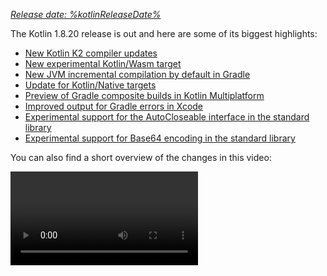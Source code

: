 [//]: # (title: What's new in Kotlin 1.8.20)

_[Release date: %kotlinReleaseDate%](releases.md#release-details)_

The Kotlin 1.8.20 release is out and here are some of its biggest highlights:

* [New Kotlin K2 compiler updates](#new-kotlin-k2-compiler-updates)
* [New experimental Kotlin/Wasm target](#new-kotlin-wasm-target)
* [New JVM incremental compilation by default in Gradle](#new-jvm-incremental-compilation-by-default-in-gradle)
* [Update for Kotlin/Native targets](#update-for-kotlin-native-targets)
* [Preview of Gradle composite builds in Kotlin Multiplatform](#preview-of-gradle-composite-builds-support-in-kotlin-multiplatform)
* [Improved output for Gradle errors in Xcode](#improved-output-for-gradle-errors-in-xcode)
* [Experimental support for the AutoCloseable interface in the standard library](#support-for-the-autocloseable-interface)
* [Experimental support for Base64 encoding in the standard library](#support-for-base64-encoding)

You can also find a short overview of the changes in this video:

<video href="R1JpkpPzyBU" title="What's new in Kotlin 1.8.20"/>

## IDE support

The Kotlin plugins that support 1.8.20 are available for:

| IDE            | Supported versions            |
|----------------|-------------------------------|
| IntelliJ IDEA  | 2022.2.x, 2022.3.x,  2023.1.x |
| Android Studio | Flamingo (222)                |

> To download Kotlin artifacts and dependencies properly, [configure Gradle settings](#configure-gradle-settings)
> to use the Maven Central repository.
>
{type="warning"}

## New Kotlin K2 compiler updates

The Kotlin team continues to stabilize the K2 compiler. As mentioned in
the [Kotlin 1.7.0 announcement](whatsnew17.md#new-kotlin-k2-compiler-for-the-jvm-in-alpha), it's still in **Alpha**.
This release introduces further improvements on the road to [K2 Beta](https://youtrack.jetbrains.com/issue/KT-52604).

Starting with this 1.8.20 release, the Kotlin K2 compiler:

* Has a preview version of the serialization plugin.
* Provides Alpha support for the [JS IR compiler](js-ir-compiler.md).
* Introduces the future release of
  the [new language version, Kotlin 2.0](https://blog.jetbrains.com/kotlin/2023/02/k2-kotlin-2-0/).

Learn more about the new compiler and its benefits in the following videos:

* [What Everyone Must Know About The NEW Kotlin K2 Compiler](https://www.youtube.com/watch?v=iTdJJq_LyoY)
* [The New Kotlin K2 Compiler: Expert Review](https://www.youtube.com/watch?v=db19VFLZqJM)

### How to enable the Kotlin K2 compiler

To enable and test the Kotlin K2 compiler, use the new language version with the following compiler option:

```bash
-language-version 2.0
```

You can specify it in your `build.gradle(.kts)` file:

```kotlin
kotlin {
   sourceSets.all {
       languageSettings {
           languageVersion = "2.0"
       }
   }
}
```

The previous `-Xuse-k2` compiler option has been deprecated.

> The Alpha version of the new K2 compiler only works with JVM and JS IR projects.
> It doesn't support Kotlin/Native or any of the multiplatform projects yet.
>
{type="warning"}

### Leave your feedback on the new K2 compiler

We would appreciate any feedback you may have!

* Provide your feedback directly to K2 developers on Kotlin
  Slack – [get an invite](https://surveys.jetbrains.com/s3/kotlin-slack-sign-up?_gl=1*ju6cbn*_ga*MTA3MTk5NDkzMC4xNjQ2MDY3MDU4*_ga_9J976DJZ68*MTY1ODMzNzA3OS4xMDAuMS4xNjU4MzQwODEwLjYw)
  and join the [#k2-early-adopters](https://kotlinlang.slack.com/archives/C03PK0PE257) channel.
* Report any problems you faced with the new K2 compiler
  on [our issue tracker](https://kotl.in/issue).
* [Enable the **Send usage statistics** option](https://www.jetbrains.com/help/idea/settings-usage-statistics.html) to
  allow JetBrains to collect anonymous data about K2 usage.

## Language

As Kotlin continues to evolve, we're introducing preview versions for new language features in 1.8.20:

* [A modern and performant replacement of the Enum class values function](#a-modern-and-performant-replacement-of-the-enum-class-values-function)
* [Data objects for symmetry with data classes](#preview-of-data-objects-for-symmetry-with-data-classes)
* [Lifting restrictions on secondary constructors with bodies in inline classes](#preview-of-lifting-restriction-on-secondary-constructors-with-bodies-in-inline-classes)

### A modern and performant replacement of the Enum class values function

> This feature is [Experimental](components-stability.md#stability-levels-explained).
> It may be dropped or changed at any time. Opt-in is required (see details below). Use it only for evaluation purposes.
> We would appreciate your feedback on it in [YouTrack](https://kotl.in/issue).
>
{type="warning"}

Enum classes have a synthetic `values()` function, which returns an array of defined enum constants. However, using an
array can lead to [hidden performance issues](https://github.com/Kotlin/KEEP/blob/master/proposals/enum-entries.md#examples-of-performance-issues)
in Kotlin and Java. In addition, most of the APIs use collections, which require eventual conversion. To fix these
problems, we've introduced the `entries` property for Enum classes, which should be used instead of the `values()`
function. When called, the `entries` property returns a pre-allocated immutable list of defined enum constants.

> The `values()` function is still supported, but we recommend that you use the `entries` property
> instead.
>
{type="tip"}

```kotlin
enum class Color(val colorName: String, val rgb: String) {
   RED("Red", "#FF0000"),
   ORANGE("Orange", "#FF7F00"),
   YELLOW("Yellow", "#FFFF00")
}


@OptIn(ExperimentalStdlibApi::class)
fun findByRgb(rgb: String): Color? = Color.entries.find { it.rgb == rgb }
```
{validate="false"}

#### How to enable the entries property

To try this feature out, opt in with `@OptIn(ExperimentalStdlibApi)` and enable the `-language-version 1.9` compiler
option. In a Gradle project, you can do so by adding the following to your build.gradle(.kts):

<tabs group="build-script">
<tab title="Kotlin" group-key="kotlin">

```kotlin
tasks
    .withType<org.jetbrains.kotlin.gradle.tasks.KotlinCompilationTask<*>>()
    .configureEach {
        compilerOptions
            .languageVersion
            .set(
                org.jetbrains.kotlin.gradle.dsl.KotlinVersion.KOTLIN_1_9
            )
    }
```

</tab>
<tab title="Groovy" group-key="groovy">

```groovy
tasks
    .withType(org.jetbrains.kotlin.gradle.tasks.KotlinCompilationTask.class)
    .configureEach {
        compilerOptions.languageVersion =
              org.jetbrains.kotlin.gradle.dsl.KotlinVersion.KOTLIN_1_9
}
```

</tab>
</tabs>

> Starting with IntelliJ IDEA 2023.1, if you have opted in to this feature, the appropriate IDE
> inspection will notify you about converting from `values()` to `entries` and offer a quick-fix.
>
{type="tip"}

For more information on the proposal, see the [KEEP note](https://github.com/Kotlin/KEEP/blob/master/proposals/enum-entries.md).

### Preview of data objects for symmetry with data classes

Data objects allow you to declare objects with singleton semantics and a clean `toString()` representation. In this
snippet, you can see how adding the `data` keyword to an object declaration improves the readability of its `toString()`
output:

```kotlin
package org.example
object MyObject
data object MyDataObject

fun main() {
    println(MyObject) // org.example.MyObject@1f32e575
    println(MyDataObject) // MyDataObject
}
```

Especially for `sealed` hierarchies (like a `sealed class` or `sealed interface` hierarchy), `data objects` are an
excellent fit because they can be used conveniently alongside `data class` declarations. In this snippet,
declaring `EndOfFile` as a `data object` instead of a plain `object` means that it will get a pretty `toString` without
the need to override it manually. This maintains symmetry with the accompanying data class definitions.

```kotlin
sealed interface ReadResult
data class Number(val number: Int) : ReadResult
data class Text(val text: String) : ReadResult
data object EndOfFile : ReadResult

fun main() {
    println(Number(7)) // Number(number=7)
    println(EndOfFile) // EndOfFile
}
``` 

#### Semantics of data objects

Since their first preview version in [Kotlin 1.7.20](whatsnew1720.md#improved-string-representations-for-singletons-and-sealed-class-hierarchies-with-data-objects),
the semantics of data objects have been refined. The compiler now automatically generates a number of convenience
functions for them:

##### toString

The `toString()` function of a data object returns the simple name of the object:

```kotlin
data object MyDataObject {
    val x: Int = 3
}

fun main() {
    println(MyDataObject) // MyDataObject
}
```

##### equals and hashCode

The `equals()` function for a `data object` ensures that all objects that have the type of your `data object` are
considered equal. In most cases, you will only have a single instance of your data object at runtime (after all,
a `data object` declares a singleton). However, in the edge case where another object of the same type is generated at
runtime (for example, via platform reflection through `java.lang.reflect`, or by using a JVM serialization library that
uses this API under the hood), this ensures that the objects are treated as equal.

Make sure to only compare `data objects` structurally (using the `==` operator) and never by reference (the `===`
operator). This helps avoid pitfalls when more than one instance of a data object exists at runtime. The following
snippet illustrates this specific edge case:

```kotlin
import java.lang.reflect.Constructor

data object MySingleton

fun main() {
    val evilTwin = createInstanceViaReflection()

    println(MySingleton) // MySingleton
    println(evilTwin) // MySingleton

    // Even when a library forcefully creates a second instance of MySingleton, its `equals` method returns true:
    println(MySingleton == evilTwin) // true

    // Do not compare data objects via ===.
    println(MySingleton === evilTwin) // false
}

fun createInstanceViaReflection(): MySingleton {
    // Kotlin reflection does not permit the instantiation of data objects.
    // This creates a new MySingleton instance "by force" (i.e., Java platform reflection)
    // Don't do this yourself!
    return (MySingleton.javaClass.declaredConstructors[0].apply { isAccessible = true } as Constructor<MySingleton>).newInstance()
}
```

The behavior of the generated `hashCode()` function is consistent with that of the `equals()` function, so that all
runtime instances of a `data object` have the same hash code.

##### No copy and componentN functions for data objects

While `data object` and `data class` declarations are often used together and have some similarities, there are some
functions that are not generated for a `data object`:

Because a `data object` declaration is intended to be used as a singleton object, no `copy()` function is generated.
The singleton pattern restricts the instantiation of a class to a single instance, and allowing copies of the instance to be
created would violate that restriction.

Also, unlike a `data class`, a `data object` does not have any data properties. Since attempting to destructure such an
object would not make sense, no `componentN()` functions are generated.

We would appreciate your feedback on this feature in [YouTrack](https://youtrack.jetbrains.com/issue/KT-4107).

#### How to enable the data objects preview

To try this feature out, enable the `-language-version 1.9` compiler option. In a Gradle project, you can do so by
adding the following to your build.gradle(.kts):

<tabs group="build-script">
<tab title="Kotlin" group-key="kotlin">

```kotlin
tasks
    .withType<org.jetbrains.kotlin.gradle.tasks.KotlinCompilationTask<*>>()
    .configureEach {
        compilerOptions
            .languageVersion
            .set(
                org.jetbrains.kotlin.gradle.dsl.KotlinVersion.KOTLIN_1_9
            )
    }
```

</tab>
<tab title="Groovy" group-key="groovy">

```groovy
tasks
    .withType(org.jetbrains.kotlin.gradle.tasks.KotlinCompilationTask.class)
    .configureEach {
        compilerOptions.languageVersion =
              org.jetbrains.kotlin.gradle.dsl.KotlinVersion.KOTLIN_1_9
}
```

</tab>
</tabs>

### Preview of lifting restriction on secondary constructors with bodies in inline classes

> This feature is [Experimental](components-stability.md#stability-levels-explained). It may be dropped or changed at any time.
> Opt-in is required (see details below). Use it only for evaluation purposes. We would appreciate your feedback on it in [YouTrack](https://kotl.in/issue).
>
{type="warning"}

Kotlin 1.8.20 lifts restrictions on the use of secondary constructors with bodies
in [inline classes](inline-classes.md).

Inline classes used to allow only a public primary constructor without `init` blocks or secondary constructors to have
clear initialization semantics. As a result, it was impossible to encapsulate underlying values or create an inline
class that would represent some constrained values.

These issues were fixed when Kotlin 1.4.30 lifted restrictions on `init` blocks. Now we're taking it a step further and
allowing secondary constructors with bodies in preview mode:

```kotlin
@JvmInline
value class Person(private val fullName: String) {
// Allowed since Kotlin 1.4.30:
    init { 
        check(fullName.isNotBlank()) {
            "Full name shouldn't be empty"
        }
    }
// Preview available since Kotlin 1.8.20:
    constructor(name: String, lastName: String) : this("$name $lastName") {
        check(lastName.isNotBlank()) {
            "Last name shouldn't be empty"
        }
    }
}
```

#### How to enable secondary constructors with bodies

To try this feature out, enable the `-language-version 1.9` compiler option. In a Gradle project, you can do so by
adding the following to your `build.gradle(.kts)`:

<tabs group="build-script">
<tab title="Kotlin" group-key="kotlin">

```kotlin
tasks
    .withType<org.jetbrains.kotlin.gradle.tasks.KotlinCompilationTask<*>>()
    .configureEach {
        compilerOptions
            .languageVersion
            .set(
                org.jetbrains.kotlin.gradle.dsl.KotlinVersion.KOTLIN_1_9
            )
    }
```

</tab>
<tab title="Groovy" group-key="groovy">

```groovy
tasks
    .withType(org.jetbrains.kotlin.gradle.tasks.KotlinCompilationTask.class)
    .configureEach {
        compilerOptions.languageVersion =
              org.jetbrains.kotlin.gradle.dsl.KotlinVersion.KOTLIN_1_9
}
```

</tab>
</tabs>


We encourage you to try this feature out and submit all reports in [YouTrack](https://kotl.in/issue) to help us make it
the default in Kotlin 1.9.0.

Learn more about the development of Kotlin inline classes in [this KEEP](https://github.com/Kotlin/KEEP/blob/master/proposals/inline-classes.md).

## New Kotlin/Wasm target

Kotlin/Wasm (Kotlin WebAssembly) goes [Experimental](components-stability.md#stability-levels-explained) in this preview
release. The Kotlin team finds [WebAssembly](https://webassembly.org/) to be a promising technology and wants to find
better ways for you to use it and get all of the benefits of Kotlin.

WebAssembly binary format is independent of the platform because it runs using its own virtual machine. Almost all modern
browsers already support WebAssembly 1.0. To set up the environment to run WebAssembly, you only need to enable an
experimental garbage collection mode that Kotlin/Wasm targets. You can find detailed instructions
here: [How to enable Kotlin/Wasm](#how-to-enable-kotlin-wasm).

We want to highlight the following advantages of the new Kotlin/Wasm target:

* Faster compilation speed compared to the `wasm32` Kotlin/Native target, since Kotlin/Wasm doesn't have to use LLVM.
* Easier interoperability with JS and integration with browsers compared to the `wasm32` target, thanks to the [Wasm garbage collection](https://github.com/WebAssembly/gc).
* Potentially faster application startup compared to Kotlin/JS and JavaScript because Wasm has a compact and
  easy-to-parse bytecode.
* Improved application runtime performance compared to Kotlin/JS and JavaScript because Wasm is a statically typed language.

Starting with the 1.8.20-RC2 preview release, you can use Kotlin/Wasm in your experimental projects.
We provide the Kotlin standard library (`stdlib`) and test library (`kotlin.test`) for Kotlin/Wasm out of the box.
IDE support will be added in future releases.

[Learn more about Kotlin/Wasm in this YouTube video](https://www.youtube.com/watch?v=-pqz9sKXatw).

### How to enable Kotlin/Wasm

To enable and test Kotlin/Wasm, update your `build.gradle.kts` file:

```kotlin
plugins {
    kotlin("multiplatform") version "1.8.20-RC2"
}

kotlin {
    wasm {
        binaries.executable()
        browser {
        }
    }
    sourceSets {
        val commonMain by getting
        val commonTest by getting {
            dependencies {
                implementation(kotlin("test"))
            }
        }
        val wasmMain by getting
        val wasmTest by getting
    }
}
```

> Check out the [GitHub repository with Kotlin/Wasm examples](https://github.com/Kotlin/kotlin-wasm-examples).
>
{type="tip"}

To run a Kotlin/Wasm project, you need to update the settings of the target environment:

<tabs>
<tab title="Chrome">

* For version 109:

  Run the application with the `--js-flags=--experimental-wasm-gc` command line argument.

* For version 110 or later:

    1. Go to `chrome://flags/#enable-webassembly-garbage-collection` in your browser.
    2. Enable **WebAssembly Garbage Collection**.
    3. Relaunch your browser.

</tab>
<tab title="Firefox">

For version 109 or later:

1. Go to `about:config` in your browser.
2. Enable `javascript.options.wasm_function_references` and `javascript.options.wasm_gc` options.
3. Relaunch your browser.

</tab>
<tab title="Edge">

For version 109 or later:

Run the application with the `--js-flags=--experimental-wasm-gc` command line argument.

</tab>
</tabs>

### Leave your feedback on Kotlin/Wasm

We would appreciate any feedback you may have!

* Provide your feedback directly to developers in Kotlin Slack – [get an invite](https://surveys.jetbrains.com/s3/kotlin-slack-sign-up?_gl=1*ju6cbn*_ga*MTA3MTk5NDkzMC4xNjQ2MDY3MDU4*_ga_9J976DJZ68*MTY1ODMzNzA3OS4xMDAuMS4xNjU4MzQwODEwLjYw)
  and join the [#webassembly](https://kotlinlang.slack.com/archives/CDFP59223) channel.
* Report any problems you faced with Kotlin/Wasm on [this YouTrack issue](https://youtrack.jetbrains.com/issue/KT-56492).

## Kotlin/JVM

Kotlin 1.8.20 introduces a [preview of Java synthetic property references](#preview-of-java-synthetic-property-references)
and [support for the JVM IR backend in the kapt stub generating task by default](#support-for-the-jvm-ir-backend-in-kapt-stub-generating-task-by-default).

### Preview of Java synthetic property references

> This feature is [Experimental](components-stability.md#stability-levels-explained).
> It may be dropped or changed at any time. Use it only for evaluation purposes.
> We would appreciate your feedback on it in [YouTrack](https://kotl.in/issue).
>
{type="warning"}

Kotlin 1.8.20 introduces the ability to create references to Java synthetic properties, for example, for such Java code:

```java
public class Person {
    private String name;
    private int age;

    public Person(String name, int age) {
        this.name = name;
        this.age = age;
    }

    public String getName() {
        return name;
    }

    public int getAge() {
        return age;
    }
}
```

Kotlin has always allowed you to write `person.age`, where `age` is a synthetic property.
Now, you can also create references to `Person::age` and `person::age`. All the same works for `name`, as well.

```kotlin
val persons = listOf(Person("Jack", 11), Person("Sofie", 12), Person("Peter", 11))
    Persons
        // Call a reference to Java synthetic property:
        .sortedBy(Person::age)
        // Call Java getter via the Kotlin property syntax:
        .forEach { person -> println(person.name) }
}
```
{validate="false"}

#### How to enable Java synthetic property references

To try this feature out, enable the `-language-version 1.9` compiler option.
In a Gradle project, you can do so by adding the following to your `build.gradle(.kts)`:

<tabs group="build-script">
<tab title="Kotlin" group-key="kotlin">

```kotlin
tasks
    .withType<org.jetbrains.kotlin.gradle.tasks.KotlinCompilationTask<*>>()
    .configureEach {
        compilerOptions
            .languageVersion
            .set(
                org.jetbrains.kotlin.gradle.dsl.KotlinVersion.KOTLIN_1_9
            )
    }
```

</tab>
<tab title="Groovy" group-key="groovy">

```groovy
tasks
    .withType(org.jetbrains.kotlin.gradle.tasks.KotlinCompilationTask.class)
    .configureEach {
        compilerOptions.languageVersion =
             org.jetbrains.kotlin.gradle.dsl.KotlinVersion.KOTLIN_1_9
}
```

</tab>
</tabs>

### Support for the JVM IR backend in kapt stub generating task by default

In Kotlin 1.7.20, we introduced [support for the JVM IR backend in the kapt stub generating task](whatsnew1720.md#support-for-the-jvm-ir-backend-in-kapt-stub-generating-task). Starting with this release, this support works by default. You no longer need to specify `kapt.use.jvm.ir=true` in your `gradle.properties` to enable it.
We would appreciate your feedback on this feature in [YouTrack](https://youtrack.jetbrains.com/issue/KT-49682).

## Kotlin/Native

Kotlin 1.8.20 includes changes to supported Kotlin/Native targets, interoperability with Objective-C, and improvements to the CocoaPods Gradle plugin, among other updates:

* [Update for Kotlin/Native targets](#update-for-kotlin-native-targets)
* [Deprecation of the legacy memory manager](#deprecation-of-the-legacy-memory-manager)
* [Support for Objective-C headers with @import directives](#support-for-objective-c-headers-with-import-directives)
* [Support for link-only mode in the Cocoapods Gradle plugin](#support-for-the-link-only-mode-in-cocoapods-gradle-plugin)
* [Import Objective-C extensions as class members in UIKit](#import-objective-c-extensions-as-class-members-in-uikit)
* [Reimplementation of compiler cache management in the compiler](#reimplementation-of-compiler-cache-management-in-the-compiler)
* [Deprecation of `useLibraries()` in Cocoapods Gradle plugin](#deprecation-of-uselibraries-in-cocoapods-gradle-plugin)
  
### Update for Kotlin/Native targets
  
The Kotlin team decided to revisit the list of targets supported by Kotlin/Native, split them into tiers,
and deprecate some of them starting with Kotlin 1.8.20. See the [Kotlin/Native target support](native-target-support.md)
section for the full list of supported and deprecated targets.

The following targets have been deprecated with Kotlin 1.8.20 and will be removed in 1.9.20:

* `iosArm32`
* `watchosX86`
* `wasm32`
* `mingwX86`
* `linuxArm32Hfp`
* `linuxMips32`
* `linuxMipsel32`

As for the remaining targets, there are now three tiers of support depending on how well a target is supported and
tested in the Kotlin/Native compiler. A target can be moved to a different tier. For example, we'll do our best to
provide full support for `iosArm64` in the future, as it is important
for [Kotlin Multiplatform Mobile](multiplatform-mobile-getting-started.md).

If you're a library author, these target tiers can help you decide which targets to test on CI tools and which ones to
skip. The Kotlin team will use the same approach when developing official Kotlin libraries,
like [kotlinx.coroutines](coroutines-guide.md).

Check out our [blog post](https://blog.jetbrains.com/kotlin/2023/02/update-regarding-kotlin-native-targets/) to learn
more about the reasons for these changes.

### Deprecation of the legacy memory manager

Starting with 1.8.20, the legacy memory manager is deprecated and will be removed in 1.9.20.
The [new memory manager](native-memory-manager.md) was enabled by default in 1.7.20 and has been receiving further
stability updates and performance improvements.

If you're still using the legacy memory manager, remove the `kotlin.native.binary.memoryModel=strict` option from
your `gradle.properties` and follow our [Migration guide](native-migration-guide.md) to make the necessary changes.

The new memory manager doesn't support the `wasm32` target. This target is also
deprecated [starting with this release](#update-for-kotlin-native-targets) and will be removed in 1.9.20.

### Support for Objective-C headers with @import directives

> This feature is [Experimental](components-stability.md#stability-levels-explained).
> It may be dropped or changed at any time. Opt-in is required (see details below). Use it only for evaluation purposes.
> We would appreciate your feedback on it in [YouTrack](https://kotl.in/issue).
>
{type="warning"}

Kotlin/Native can now import Objective-C headers with `@import` directives. This feature is useful for consuming Swift
libraries that have auto-generated Objective-C headers or classes of CocoaPods dependencies written in Swift.

Previously, the cinterop tool failed to analyze headers that depended on Objective-C modules via the `@import`
directive. The reason was that it lacked support for the `-fmodules` option.

Starting with Kotlin 1.8.20, you can use Objective-C headers with `@import`. To do so, pass the `-fmodules` option to
the compiler in the definition file as `compilerOpts`. If you use [CocoaPods integration](native-cocoapods.md), specify
the cinterop option in the configuration block of the `pod()` function like this:

```kotlin
kotlin {
    ios()

    cocoapods {
        summary = "CocoaPods test library"
        homepage = "https://github.com/JetBrains/kotlin"

        ios.deploymentTarget = "13.5"

        pod("PodName") {
            extraOpts = listOf("-compiler-option", "-fmodules")
        }
    }
}
```

This was a [highly awaited feature](https://youtrack.jetbrains.com/issue/KT-39120), and we welcome your feedback about it in [YouTrack](https://kotl.in/issue) to help us make it the default in future releases.

### Support for the link-only mode in Cocoapods Gradle plugin

With Kotlin 1.8.20, you can use Pod dependencies with dynamic frameworks only for linking,
without generating C-interop bindings. This may come in handy when C-interop bindings are already generated.

Consider a project with 2 modules, a library and an app. The library depends on a Pod but doesn't produce a framework,
only a `.klib`. The app depends on the library and produces a dynamic framework.
In this case, you need to link this framework with the Pods that the library depends on,
but you don't need C-interop bindings because they are already generated for the library.

To enable the feature, use the `linkOnly` option or a builder property when adding a dependency on a Pod:

```kotlin
cocoapods {
    summary = "CocoaPods test library"
    homepage = "https://github.com/JetBrains/kotlin"
   
    pod("AFNetworking", linkOnly = true) {
        version = "~> 4.0.0"
    }
}
```

> If you use this option with static frameworks, it will remove the Pod dependency entirely because Pods are not used
> for static framework linking.
>
{type="note"}

### Import Objective-C extensions as class members in UIKit

Since Xcode 14.1, some methods from Objective-C classes have been moved to category members. That led to the generation
of a different Kotlin API, and these methods were imported as Kotlin extensions instead of methods.

You may have experienced issues resulting from this when overriding methods using UIKit. For example, it became
impossible to override `drawRect()` or `layoutSubviews()` methods when subclassing a UIVIew in Kotlin.

Since 1.8.20, category members that are declared in the same headers as NSView and UIView classes are imported as
members of these classes. This means that the methods subclassing from NSView and UIView can be easily overridden, like
any other method.

If everything goes well, we're planning to enable this behavior by default for all of the Objective-C classes.

### Reimplementation of compiler cache management in the compiler

To speed up the evolution of compiler caches, we've moved compiler cache management from the Kotlin Gradle plugin to the
Kotlin/Native compiler. This unblocks work on several important improvements, including those to do with compilation
times and compiler cache flexibility.

If you encounter some problem and need to return to the old behavior, use the `kotlin.native.cacheOrchestration=gradle`
Gradle property.

We would appreciate your feedback on this [in YouTrack](https://kotl.in/issue).

### Deprecation of useLibraries() in Cocoapods Gradle plugin

Kotlin 1.8.20 starts the deprecation cycle of the `useLibraries()` function used in
the [CocoaPods integration](native-cocoapods.md) for static libraries.

We introduced the `useLibraries()` function to allow dependencies on Pods containing static libraries. With time, this
case has become very rare. Most of the Pods are distributed by sources, and Objective-C frameworks or XCFrameworks are a
common choice for binary distribution.

Since this function is unpopular and it creates issues that complicate the development of the Kotlin CocoaPods Gradle
plugin, we've decided to deprecate it.

For more information on frameworks and XCFrameworks, see [Build final native binaries](multiplatform-build-native-binaries.md).

## Kotlin Multiplatform

Kotlin 1.8.20 strives to improve the developer experience with the following updates to Kotlin Multiplatform:

* [New approach for setting up source set hierarchy](#new-approach-to-source-set-hierarchy)
* [Preview of Gradle composite builds support in Kotlin Multiplatform](#preview-of-gradle-composite-builds-support-in-kotlin-multiplatform)
* [Improved output for Gradle errors in Xcode](#improved-output-for-gradle-errors-in-xcode)

### New approach to source set hierarchy

> The new approach to source set hierarchy is [Experimental](components-stability.md#stability-levels-explained).
> It may be changed in future Kotlin releases without prior notice. Opt-in is required (see the details below).
> We would appreciate your feedback in [YouTrack](https://kotl.in/issue).
>
{type="warning"}

Kotlin 1.8.20 offers a new way of setting up source set hierarchy in your multiplatform projects − the default target
hierarchy. The new approach is intended to replace target shortcuts like `ios`, which have their [design flaws](#why-replace-shortcuts).

The idea behind the default target hierarchy is simple: You explicitly declare all the targets to which your project
compiles, and the Kotlin Gradle plugin automatically creates shared source sets based on the specified targets.

#### Set up your project

Consider this example of a simple multiplatform mobile app:

```kotlin
@OptIn(ExperimentalKotlinGradlePluginApi::class)
kotlin {
    // Enable the default target hierarchy:
    targetHierarchy.default()

    android()
    iosArm64()
    iosSimulatorArm64()
}
```

You can think of the default target hierarchy as a template for all possible targets and their shared source sets. When
you declare the final targets `android`, `iosArm64`, and `iosSimulatorArm64` in your code, the Kotlin Gradle plugin
finds suitable shared source sets from the template and creates them for you. The resulting hierarchy looks like this:

![An example of using the default target hierarchy](default-hierarchy-example.svg){thumbnail="true" width="350" thumbnail-same-file="true"}

Green source sets are actually created and present in the project, while gray ones from the default template are
ignored. As you can see, the Kotlin Gradle plugin hasn't created the `watchos` source set, for example, because there
are no watchOS targets in the project.

If you add a watchOS target, such as `watchosArm64`, the `watchos` source set is created, and the code from
the `apple`, `native`, and `common` source sets is compiled to `watchosArm64`, as well.

You can find the complete scheme for the default target hierarchy in the [documentation](multiplatform-hierarchy.md#default-hierarchy).

> In this example, the `apple` and `native` source sets compile only to the `iosArm64` and `iosSimulatorArm64` targets.
> Therefore, despite their names, they have access to the full iOS API.
> This might be counter-intuitive for source sets like `native`, as you may expect that only APIs available on all
> native targets are accessible in this source set. This behavior may change in the future.
>
{type="note"}

#### Why replace shortcuts {initial-collapse-state="collapsed"}

Creating source sets hierarchies can be verbose, error-prone, and unfriendly for beginners. Our previous solution was to
introduce shortcuts like `ios` that create a part of the hierarchy for you. However, working with shortcuts proved they
have a big design flaw: they're difficult to change.

Take the `ios` shortcut, for example. It creates only the `iosArm64` and `iosX64` targets, which can be confusing and
may lead to issues when working on an M1-based host that requires the `iosSimulatorArm64` target as well. However,
adding the `iosSimulatorArm64` target can be a very disruptive change for user projects:

* All dependencies used in the `iosMain` source set have to support the `iosSimulatorArm64` target; otherwise, the
  dependency resolution fails.
* Some native APIs used in `iosMain` may disappear when adding a new target (though this is unlikely in the case
  of `iosSimulatorArm64`).
* In some cases, such as when writing a small pet project on your Intel-based MacBook, you might not even need this
  change.

It became clear that shortcuts didn't solve the problem of configuring hierarchies, which is why we stopped adding new
shortcuts at some point.

The default target hierarchy may look similar to shortcuts at first glance, but they have a crucial distinction: **users
have to explicitly specify the set of targets**. This set defines how your project is compiled and published and how it
participates in dependency resolution. Since this set is fixed, changes to the default configuration from the Kotlin
Gradle plugin should cause significantly less distress in the ecosystem, and it will be much easier to provide
tooling-assisted migration.

#### How to enable the default hierarchy

This new feature is [Experimental](components-stability.md#stability-levels-explained). For Kotlin Gradle build scripts,
you need to opt in with `@OptIn(ExperimentalKotlinGradlePluginApi::class)`.

For more information, see [Hierarchical project structure](multiplatform-hierarchy.md#default-hierarchy).

#### Leave feedback

This is a significant change to multiplatform projects. We would appreciate your [feedback](https://kotl.in/issue) to
help make it even better.

### Preview of Gradle composite builds support in Kotlin Multiplatform

> This feature has been supported in Gradle builds since Kotlin Gradle Plugin 1.8.20. For IDE support, use IntelliJ IDEA
> 2023.1 Beta 2 (231.8109.2) or later and the Kotlin Gradle plugin 1.8.20 with any Kotlin IDE plugin.
>
{type="note"}

Starting with 1.8.20-RC2, Kotlin Multiplatform supports [Gradle composite builds](https://docs.gradle.org/current/userguide/composite_builds.html).
Composite builds allow you to include builds of separate projects or parts of the same project into a single build.

Due to some technical challenges, using Gradle composite builds with Kotlin Multiplatform was only partially supported.
Kotlin 1.8.20-RC2 contains a preview of the improved support that should work with a larger variety of projects.
To try it out, add the following option to your `gradle.properties`:

```none
kotlin.mpp.import.enableKgpDependencyResolution=true
```

This option enables a preview of the new import mode. Besides the support for composite builds, it provides a smoother
import experience in multiplatform projects, as we've included major bug fixes and improvements to make the import more
stable.

#### Known issues

It's still a preview version that needs further stabilization, and you might encounter some issues with import along the
way. Here are some known issues we're planning to fix before the final release of Kotlin 1.8.20:

* There's no Kotlin 1.8.20 plugin available for IntelliJ IDEA 2023.1 EAP yet. Despite that, you can still set the Kotlin
  Gradle plugin version to 1.8.20-RC2 and try out composite builds in this IDE.
* If your projects include builds with a specified `rootProject.name`, composite builds may fail to resolve the Kotlin metadata.
  For the workaround and details, see this [Youtrack issue](https://youtrack.jetbrains.com/issue/KT-56536).

We encourage you to try it out and submit all reports on [YouTrack](https://kotl.in/issue) to help us make it the
default in Kotlin 1.9.0.

### Improved output for Gradle errors in Xcode

If you had issues building your multiplatform projects in Xcode, you might have encountered a "Command
PhaseScriptExecution failed with a nonzero exit code" error.
This message signals that the Gradle invocation has failed, but it's not very helpful when trying to detect the problem.

Starting with Kotlin 1.8.20-RC2, Xcode can parse the output from the Kotlin/Native compiler. Furthermore, in case the
Gradle build fails, you'll see an additional error message from the root cause exception in Xcode. In most cases,
it'll help to identify the root problem.

![Improved output for Gradle errors in Xcode](xcode-gradle-output.png){width=700}

The new behavior is enabled by default for the standard Gradle tasks for Xcode integration,
like `embedAndSignAppleFrameworkForXcode` that can connect the iOS framework from your multiplatform project to the iOS
application in Xcode. It can also be enabled (or disabled) with the `kotlin.native.useXcodeMessageStyle` Gradle property.

## Kotlin/JavaScript

Kotlin 1.8.20 changes the ways TypeScript definitions can be generated. It also includes a change designed to improve
your debugging experience:

* [Removal of Dukat integration from the Gradle plugin](#removal-of-dukat-integration-from-gradle-plugin)
* [Kotlin variable and function names in source maps](#kotlin-variable-and-function-names-in-source-maps)
* [Opt in for generation of TypeScript definition files](#opt-in-for-generation-of-typescript-definition-files)

### Removal of Dukat integration from Gradle plugin

In Kotlin 1.8.20, we've removed our [Experimental](components-stability.md#stability-levels-explained) Dukat
integration from the Kotlin/JavaScript Gradle plugin. The Dukat integration supported the automatic conversion of
TypeScript declaration files (`.d.ts`) into Kotlin external declarations.

You can still convert TypeScript declaration files (`.d.ts`) into Kotlin external declarations by using
our [Dukat tool](https://github.com/Kotlin/dukat) instead.

> The Dukat tool is [Experimental](components-stability.md#stability-levels-explained).
> It may be dropped or changed at any time.
>
{type="warning"}

### Kotlin variable and function names in source maps

To help with debugging, we've introduced the ability to add the names that you declared in Kotlin code for variables and
functions into your source maps. Prior to 1.8.20, these weren't available in source maps, so in the debugger, you always
saw the variable and function names of the generated JavaScript.

You can configure what is added by using `sourceMapNamesPolicy` in your Gradle file `build.gradle.kts`, or
the `-source-map-names-policy` compiler option. The table below lists the possible settings:

| Setting                 | Description                                                   | Example output                    |
|-------------------------|---------------------------------------------------------------|-----------------------------------|
| `simple-names`          | Variable names and simple function names are added. (Default) | `main`                            |
| `fully-qualified-names` | Variable names and fully qualified function names are added.  | `com.example.kjs.playground.main` |
| `no`                    | No variable or function names are added.                      | N/A                               |

See below for an example configuration in a `build.gradle.kts` file:

```kotlin
tasks.withType<org.jetbrains.kotlin.gradle.tasks.Kotlin2JsCompile>().configureEach {
    compilercompileOptions.sourceMapNamesPolicy.set(org.jetbrains.kotlin.gradle.dsl.JsSourceMapNamesPolicy.SOURCE_MAP_NAMES_POLICY_FQ_NAMES) // or SOURCE_MAP_NAMES_POLICY_NO, or SOURCE_MAP_NAMES_POLICY_SIMPLE_NAMES
}
```
{validate="false"}

Debugging tools like those provided in Chromium-based browsers can pick up the original Kotlin names from your source
map to improve the readability of your stack trace. Happy debugging!

> The addition of variable and function names in source maps is [Experimental](components-stability.md#stability-levels-explained).
> It may be dropped or changed at any time.
>
{type="warning"}

### Opt in for generation of TypeScript definition files

Previously, if you had a project that produced executable files (`binaries.executable()`), the Kotlin/JS IR compiler
collected any top-level declarations marked with `@JsExport` and automatically generated TypeScript definitions in
a `.d.ts` file.

As this isn't useful for every project, we've changed the behavior in Kotlin 1.8.20. If you want to generate TypeScript
definitions, you have to explicitly configure this in your Gradle build file. Add `generateTypeScriptDefinitions()` to
your `build.gradle.kts.file` in the [`js` section](js-project-setup.md#execution-environments). For example:

```kotlin
kotlin {
   js {
       binaries.executable()
       browser {
       }
       generateTypeScriptDefinitions()
   }
}
```
{validate="false"}

> The generation of TypeScript definitions (`d.ts`)
> is [Experimental](components-stability.md#stability-levels-explained). It may be dropped or changed at any time.
>
{type="warning"}

## Gradle

Kotlin 1.8.20 is fully compatible with Gradle 6.8 through 7.6 except for some [special cases in the Multiplatform plugin](https://youtrack.jetbrains.com/issue/KT-55751).
You can also use Gradle versions up to the latest Gradle release, but if you do,
keep in mind that you might encounter deprecation warnings or some new Gradle features might not work.

This version brings the following changes:

* [New alignment of Gradle plugins' versions](#new-gradle-plugins-versions-alignment)
* [New JVM incremental compilation by default in Gradle](#new-jvm-incremental-compilation-by-default-in-gradle)
* [Precise backup of compilation tasks' outputs](#precise-backup-of-compilation-tasks-outputs)
* [Lazy Kotlin/JVM task creation for all Gradle versions](#lazy-kotlin-jvm-tasks-creation-for-all-gradle-versions)
* [Non-default location of compile tasks' destinationDirectory](#non-default-location-of-compile-tasks-destinationdirectory)
* [Ability to opt-out from reporting compiler arguments to an HTTP statistics service](#ability-to-opt-out-from-reporting-compiler-arguments-to-an-http-statistics-service)

### New Gradle plugins versions alignment

Gradle provides a way to ensure dependencies that must work together are always [aligned in their versions](https://docs.gradle.org/current/userguide/dependency_version_alignment.html#aligning_versions_natively_with_gradle).
Kotlin 1.8.20 adopted this approach, too. It works by default so that you don't need to change or update your
configuration to enable it. In addition, you no longer need to resort to [this workaround for resolving Kotlin Gradle plugins' transitive dependencies](whatsnew18.md#resolution-of-kotlin-gradle-plugins-transitive-dependencies).

We would appreciate your feedback on this feature in [YouTrack](https://youtrack.jetbrains.com/issue/KT-54691).

### New JVM incremental compilation by default in Gradle

The new approach to incremental compilation, which [has been available since Kotlin 1.7.0](whatsnew17.md#a-new-approach-to-incremental-compilation),
now works by default. You no longer need to specify `kotlin.incremental.useClasspathSnapshot=true` in your `gradle.properties` to
enable it.

We would appreciate your feedback on this. You can [file an issue](https://kotl.in/issue) in YouTrack.

### Precise backup of compilation tasks' outputs

> Precise backup of compilation tasks' outputs is [Experimental](components-stability.md#stability-levels-explained).
> To use it, add `kotlin.compiler.preciseCompilationResultsBackup=true` to `gradle.properties`.
> We would appreciate your feedback on it in [YouTrack](https://kotl.in/issue/experimental-ic-optimizations).
>
{type="warning"}

Starting with Kotlin 1.8.20, you can enable precise backup, whereby only those classes that Kotlin recompiles in
the [incremental compilation](gradle-compilation-and-caches.md#incremental-compilation) will be backed up.
Both full and precise backups help to run builds incrementally again after compilation errors. Precise backup also saves
build time compared to full backup. Full backup may take **noticeable** build time in large projects or if many tasks are
making backups, especially if a project is located on a slow HDD.

This optimization is Experimental. You can enable it by adding the `kotlin.compiler.preciseCompilationResultsBackup`
Gradle property to the `gradle.properties` file:

```none
kotlin.compiler.preciseCompilationResultsBackup=true
```

#### Example of precise backup usage in JetBrains {initial-collapse-state="collapsed"}

In the following charts, you can see examples of using precise backup compared to full backup:

![Comparison of full and precise backups](comparison-of-full-and-precise-backups.png){width=700}

The first and second charts show how precise backup in the Kotlin project affects building the Kotlin Gradle plugin:

1. After making a small [ABI](https://en.wikipedia.org/wiki/Application_binary_interface) change – adding a new public
   method – to a module that lots of modules depend on.
2. After making a small non-ABI change – adding a private function – to a module that no other modules depend on.

The third chart shows how precise backup in the [Space](https://www.jetbrains.com/space/) project affects building a web
frontend after a small non-ABI change – adding a private function – to a Kotlin/JS module that lots of modules depend
on.

These measurements were performed on a computer with the Apple M1 Max CPU; different computers will yield slightly
different results. The factors affecting performance include but are not limited to:

* How warm the [Kotlin daemon](gradle-compilation-and-caches.md#the-kotlin-daemon-and-how-to-use-it-with-gradle) and
  the [Gradle daemon](https://docs.gradle.org/current/userguide/gradle_daemon.html) are.
* How fast or slow the disk is.
* The CPU model and how busy it is.
* Which modules are affected by the changes and how big these modules are.
* Whether the changes are ABI or non-ABI.

#### Evaluating optimizations with build reports {initial-collapse-state="collapsed"}

To estimate the impact of the optimization on your computer for your project and your scenarios,
you can use [Kotlin build reports](gradle-compilation-and-caches.md#build-reports).
Enable reports in the text file format by adding the following property to your `gradle.properties` file:

```none
kotlin.build.report.output=file
```

Here is an example of a relevant part of the report before enabling precise backup:

```none
Task ':kotlin-gradle-plugin:compileCommonKotlin' finished in 0.59 s
<...>
Time metrics:
 Total Gradle task time: 0.59 s
 Task action before worker execution: 0.24 s
  Backup output: 0.22 s // Pay attention to this number 
<...>
```

And here is an example of a relevant part of the report after enabling precise backup:

```none
Task ':kotlin-gradle-plugin:compileCommonKotlin' finished in 0.46 s
<...>
Time metrics:
 Total Gradle task time: 0.46 s
 Task action before worker execution: 0.07 s
  Backup output: 0.05 s // The time has reduced
 Run compilation in Gradle worker: 0.32 s
  Clear jar cache: 0.00 s
  Precise backup output: 0.00 s // Related to precise backup
  Cleaning up the backup stash: 0.00 s // Related to precise backup
<...>
```

### Lazy Kotlin/JVM tasks creation for all Gradle versions

For projects with the "org.jetbrains.kotlin.gradle.jvm" plugin on Gradle 7.3+, the Kotlin Gradle plugin no longer
creates and configures the task "compileKotlin" eagerly. On lower Gradle versions, it simply registers all the tasks and
doesn't configure them on a dry run. The same behavior is now in place when using Gradle 7.3+.

### Non-default location of compile tasks' destinationDirectory

Update your build script with some additional code if you do one of the following:

* Override the Kotlin/JVM `KotlinJvmCompile`/`KotlinCompile` task's `destinationDirectory` location.
* Use a deprecated Kotlin/JS/Non-IR [variant](gradle-plugin-variants.md) and override the `Kotlin2JsCompile`
  task's `destinationDirectory`.

You need to explicitly add `sourceSets.main.kotlin.classesDirectories` to `sourceSets.main.outputs` in your JAR file:

```
tasks.jar(type: Jar) {
     from sourceSets.main.outputs
     from sourceSets.main.kotlin.classesDirectories
}
```

### Ability to opt-out from reporting compiler arguments to an HTTP statistics service

You can now control whether the Kotlin Gradle plugin should include compiler arguments in HTTP [build reports](gradle-compilation-and-caches.md#build-reports).
Sometimes, you might not need the plugin to report these arguments.  If a project contains many modules,
its compiler arguments in the report can be very heavy and not that helpful. There is now a way to disable it and thus save memory.
In your `gradle.properties` or `local.properties`, use the `kotlin.build.report.include_compiler_arguments=(true|false)` property.

We would appreciate your feedback on this feature on [YouTrack](https://youtrack.jetbrains.com/issue/KT-55323/).

## Standard library

Kotlin 1.8.20 adds a variety of new features, including some that are particularly useful for Kotlin/Native development:

* [Support for the AutoCloseable interface](#support-for-the-autocloseable-interface)
* [Support for Base64 encoding and decoding](#support-for-base64-encoding)
* [Support for @Volatile in Kotlin/Native](#support-for-volatile-in-kotlin-native)
* [Bug fix for stack overflow when using regex in Kotlin/Native](#bug-fix-for-stack-overflow-when-using-regex-in-kotlin-native)

### Support for the AutoCloseable interface

> The new `AutoCloseable` interface is [Experimental](components-stability.md#stability-levels-explained), and to use it
> you need to opt in with `@OptIn(ExperimentalStdlibApi::class)` or the compiler argument `-opt-in=kotlin.ExperimentalStdlibApi`.
>

{type="warning"}

The `AutoCloseable` interface has been added to the common standard library so that you can use one common interface for
all libraries to close resources. In Kotlin/JVM, the `AutoCloseable` interface is an alias
for [`java.lang.AutoClosable`](https://docs.oracle.com/javase/8/docs/api/java/lang/AutoCloseable.html).

In addition, the extension function `use()` is now included, which executes a given block function on the selected
resource and then closes it down correctly, whether an exception is thrown or not.

There is no public class in the common standard library that implements the `AutoCloseable` interface. In the example
below, we define the `XMLWriter` interface and assume that there is a resource that implements it. For example, this
resource could be a class that opens a file, writes XML content, and then closes it.

```kotlin
interface XMLWriter : AutoCloseable {
    fun document(encoding: String, version: String, content: XMLWriter.() -> Unit)
    fun element(name: String, content: XMLWriter.() -> Unit)
    fun attribute(name: String, value: String)
    fun text(value: String)
}

fun writeBooksTo(writer: XMLWriter) {
    writer.use { xml ->
        xml.document(encoding = "UTF-8", version = "1.0") {
            element("bookstore") {
                element("book") {
                    attribute("category", "fiction")
                    element("title") { text("Harry Potter and the Prisoner of Azkaban") }
                    element("author") { text("J. K. Rowling") }
                    element("year") { text("1999") }
                    element("price") { text("29.99") }
                }
                element("book") {
                    attribute("category", "programming")
                    element("title") { text("Kotlin in Action") }
                    element("author") { text("Dmitry Jemerov") }
                    element("author") { text("Svetlana Isakova") }
                    element("year") { text("2017") }
                    element("price") { text("25.19") }
                }
            }
        }
    }
}
```
{validate="false"}

### Support for Base64 encoding

> The new encoding and decoding functionality is [Experimental](components-stability.md#stability-levels-explained),
> and to use it, you need to opt in with `@OptIn(ExperimentalEncodingApi::class)` or the
> compiler argument `-opt-in=kotlin.io.encoding.ExperimentalEncodingApi`.
>
{type="warning"}

We've added support for Base64 encoding and decoding. We provide 3 class instances, each using different encoding
schemes and displaying different behaviors. Use the `Base64.Default` instance for the standard [Base64 encoding scheme](https://www.rfc-editor.org/rfc/rfc4648#section-4).

Use the `Base64.UrlSafe` instance for the ["URL and Filename safe"](https://www.rfc-editor.org/rfc/rfc4648#section-5)
encoding scheme.

Use the `Base64.Mime` instance for the [MIME](https://www.rfc-editor.org/rfc/rfc2045#section-6.8) encoding scheme. When
you use the `Base64.Mime` instance, all encoding functions insert a line separator every 76 characters. In the case of
decoding, any illegal characters are skipped and don't throw an exception.

> The `Base64.Default` instance is the companion object of the `Base64` class. As a result, you can call its functions
> via `Base64.encode()` and  `Base64.decode()` instead of `Base64.Default.encode()` and `Base64.Default.decode()`.
>
{type="tip"}

```kotlin
val foBytes = "fo".map { it.code.toByte() }.toByteArray()
Base64.Default.encode(foBytes) // "Zm8="
// Alternatively:
// Base64.encode(foBytes)

val foobarBytes = "foobar".map { it.code.toByte() }.toByteArray()
Base64.UrlSafe.encode(foobarBytes) // "Zm9vYmFy"

Base64.Default.decode("Zm8=") // foBytes
// Alternatively:
// Base64.decode(foBytes)

Base64.UrlSafe.decode("Zm9vYmFy") // foobarBytes
```
{validate="false"}

You can use additional functions to encode or decode bytes into an existing buffer, as well as to append the encoding
result to a provided `Appendable` type object.

In Kotlin/JVM, we've also added the extension functions `encodingWith()` and `decodingWith()` to enable you to perform
Base64 encoding and decoding with input and output streams.

### Support for @Volatile in Kotlin/Native

> `@Volatile` in Kotlin/Native is [Experimental](components-stability.md#stability-levels-explained).
> It may be dropped or changed at any time. Opt-in is required (see details below).
> Use it only for evaluation purposes. We would appreciate your feedback on it in [YouTrack](https://kotl.in/issue).
>
{type="warning"}

If you annotate a `var` property with `@Volatile`, then the backing field is marked so that any reads or writes to this
field are atomic, and writes are always made visible to other threads.

Prior to 1.8.20, the [`kotlin.jvm.Volatile` annotation](https://kotlinlang.org/api/latest/jvm/stdlib/kotlin.jvm/-volatile/)
was only available in the common standard library. However, this annotation is only effective in the JVM.
If you use it in Kotlin/Native, it is ignored, which can lead to errors.

In 1.8.20, we've introduced a common annotation, `kotlin.concurrent.Volatile`, that you can use in both the JVM and
Kotlin/Native.

#### How to enable

To try this feature out, opt in with `@OptIn(ExperimentalStdlibApi)` and enable the `-language-version 1.9` compiler
option. In a Gradle project, you can do so by adding the following to your build.gradle(.kts):

<tabs group="build-script">
<tab title="Kotlin" group-key="kotlin">

```kotlin
tasks
    .withType<org.jetbrains.kotlin.gradle.tasks.KotlinCompilationTask<*>>()
    .configureEach {
        compilerOptions
            .languageVersion
            .set(
                org.jetbrains.kotlin.gradle.dsl.KotlinVersion.KOTLIN_1_9
            )
    }
```

</tab>
<tab title="Groovy" group-key="groovy">

```groovy
tasks
    .withType(org.jetbrains.kotlin.gradle.tasks.KotlinCompilationTask.class)
    .configureEach {
        compilerOptions.languageVersion =
              org.jetbrains.kotlin.gradle.dsl.KotlinVersion.KOTLIN_1_9
}
```

</tab>
</tabs>

### Bug fix for stack overflow when using regex in Kotlin/Native

In previous versions of Kotlin, a crash could occur if your regex input contained a large number of characters,
even when the regex pattern was very simple. In 1.8.20, this issue has been resolved.
For more information, see [KT-46211](https://youtrack.jetbrains.com/issue/KT-46211).

## Serialization updates

Kotlin 1.8.20 comes with [Alpha support for the Kotlin K2 compiler](#prototype-serialization-compiler-plugin-for-kotlin-k2-compiler)
and [prohibits serializer customization via companion object](#prohibit-implicit-serializer-customization-via-companion-object).

### Prototype serialization compiler plugin for Kotlin K2 compiler

> Support for the serialization compiler plugin for K2 is in
> [Alpha](components-stability.md#stability-levels-explained). To use it,
> [enable the Kotlin K2 compiler](#how-to-enable-the-kotlin-k2-compiler).
>
{type="warning"}

Starting with 1.8.20, the serialization compiler plugin works with the Kotlin K2 compiler.
Give it a try and [share your feedback with us](#leave-your-feedback-on-the-new-k2-compiler)!

### Prohibit implicit serializer customization via companion object

Currently, it is possible to declare a class as serializable with the `@Serializable` annotation and, at the same time,
declare a custom serializer with the `@Serializer` annotation on its companion object.

For example:

```kotlin
import kotlinx.serialization.*


@Serializable
class Foo(val a: Int) {
   @Serializer(Foo::class)
   companion object {
       // Custom implementation of KSerializer<Foo>
   }
}
```

In this case, it's not clear from the `@Serializable` annotation which serializer is used. In actual fact, class `Foo`
has a custom serializer.

To prevent this kind of confusion, in Kotlin 1.8.20 we've introduced a compiler warning for when this scenario is
detected. The warning includes a possible migration path to resolve this issue.

If you use such constructs in your code, we recommend updating them to the below:

```kotlin
import kotlinx.serialization.*


@Serializable(Foo.Companion::class)
class Foo(val a: Int) {
   // Doesn't matter if you use @Serializer(Foo::class) or not
   companion object: KSerializer<Foo> {
       // Custom implementation of KSerializer<Foo>
   }
}
```

With this approach, it is clear that the `Foo` class uses the custom serializer declared in the companion object. For
more information, see our [YouTrack ticket](https://youtrack.jetbrains.com/issue/KT-54441).

> In Kotlin 2.0, we plan to promote the compile warning to a compiler error. We recommend
> that you migrate your code if you see this warning.
>
{type="tip"}

## Documentation updates

The Kotlin documentation has received some notable changes:

* [Get started with Spring Boot and Kotlin](jvm-get-started-spring-boot.md) – create a simple application with a
  database and learn more about the features of Spring Boot and Kotlin.
* [Scope functions](scope-functions.md) – learn how to simplify your code with useful scope functions from the standard
  library.
* [CocoaPods integration](native-cocoapods.md) – set up an environment to work with CocoaPods.

## Install Kotlin 1.8.20

### Check the IDE version

[IntelliJ IDEA](https://www.jetbrains.com/idea/download/) 2022.2 and 2022.3 automatically suggest updating the Kotlin
plugin to version 1.8.20. IntelliJ IDEA 2023.1 has the built-in Kotlin plugin 1.8.20.

Android Studio Flamingo (222) and Giraffe (223) will support Kotlin 1.8.20 in the next releases.

The new command-line compiler is available for download on
the [GitHub release page](https://github.com/JetBrains/kotlin/releases/tag/v1.8.20).

### Configure Gradle settings

To download Kotlin artifacts and dependencies properly, update your `settings.gradle(.kts)` file
to use the Maven Central repository:

```kotlin
pluginManagement {
    repositories {
        mavenCentral()
        gradlePluginPortal()
    }
}
```

If the repository is not specified, Gradle uses the sunset JCenter repository that could lead to issues with Kotlin artifacts.
